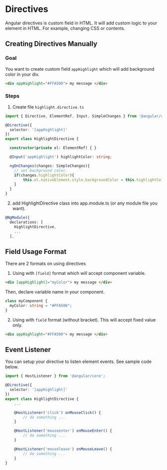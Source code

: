 # Directives

Angular directives is custom field in HTML. It will add custom logic to your element in HTML. For example, changing CSS or contents.

## Creating Directives Manually

### Goal
You want to create custom field `appHighlight` which will add background color in your div.
```html
<div appHighlight="#FFA500"> my message </div>
```

### Steps

1. Create file `highlight.directive.ts`

```ts
import { Directive, ElementRef, Input, SimpleChanges } from '@angular/core';

@Directive({
  selector: '[appHighlight]'
})
export class HighlightDirective {

  constructor(private el: ElementRef) { }

  @Input('appHighlight') highlightColor: string;

  ngOnChanges(changes: SimpleChanges){
    // set background color.
    if(changes.highlightColor){
        this.el.nativeElement.style.backgroundColor = this.highlightColor;
    }
  }
}
```

2. add HighlightDirective class into app.module.ts (or any module file you want).

```ts
@NgModule({
  declarations: [
    HighlightDirective,
    ...
  ],
```

## Field Usage Format
There are 2 formats on using directives

1. Using with `[field]` format which will accept component variable.
```html
<div [appHighlight]="myColor"> my message </div>
```

Then, declare variable name in your component.
```ts
class myComponent {
  myColor: string = "#FFA500";
}
```

2. Using with `field` format (without bracket). This will accept fixed value only.
```html
<div appHighlight="#FFA500"> my message </div>
```



## Event Listener

You can setup your directive to listen element events. See sample code below. 

```ts
import { HostListener } from '@angular/core';

@Directive({
  selector: '[appHighlight]'
})
export class HighlightDirective {
    ...

    @HostListener('click') onMouseClick() {
        // do something ...
    }

    @HostListener('mouseenter') onMouseEnter() { 
        // do something ...
    }

    @HostListener('mouseleave') onMouseLeave() {
        // do something ...
    }
}
```

